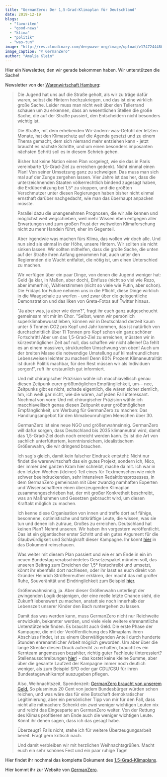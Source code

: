```yaml
---
title: "GermanZero: Der 1,5-Grad-Klimaplan für Deutschland"
date: 2019-12-19
blogs: 
  - "favoriten"
  - "good-news"
  - "klima"
  - "politik"
  - "was-tun"
image: "http://res.cloudinary.com/deepwave-org/image/upload/v1747244480/deepwave.org/German_Zero_Warenwirtschaft_Hamburg_Der_15_Grad_Klimaplan_fuer_Deutschland.jpg"
image_caption: "© GermanZero"
author: "Amalia Klein"
---
```


Hier ein Newsletter, den wir gerade bekommen haben. Wir unterstützen die Sache!

Newsletter von der [Warenwirtschaft Hamburg](https://www.warenwirtschaften.de/):

> Die Jugend hat uns auf die Straße geholt, als wir zu träge dafür waren, selbst die Hintern hochzukriegen, und das ist eine wirklich große Sache. Leider muss man nicht weit über den Tellerrand schauen um zu erkennen, dass an wesentlichen Stellen die große Sache, die auf der Straße passiert, den Entscheidern nicht besonders wichtig ist.
> 
> Die Straße, mit dem erhebenden Wir-ändern-was-Gefühl der letzten Monate, hat den Klimaschutz auf die Agenda gesetzt und zu einem Thema gemacht, dem sich niemand mehr entziehen kann - jetzt braucht es nächste Schritte, und um einen besonders imposanten nächsten Schritt soll es in diesem Schrieb gehen.
> 
> Bisher hat keine Nation einen Plan vorgelegt, wie sie das in Paris vereinbarte 1,5-Grad-Ziel zu erreichen gedenkt. Nicht einmal einen Plan! Von seiner Umsetzung ganz zu schweigen. Das muss man sich mal auf der Zunge zergehen lassen. Vier Jahre ist das her, dass die unterzeichnenden Staaten völkerrechtlich bindend zugesagt haben, die Erdüberhitzung bei 1,5° zu stoppen, und die größten Verschmutzer unter diesen Regierungen haben bisher nicht einmal ernsthaft darüber nachgedacht, wie man das überhaupt anpacken müsste.
> 
> Parallel dazu die unangenehmen Prognosen, die wir alle kennen und möglichst weit wegschieben, weil mehr Wissen eben entgegen aller Erwartungen und zum großen Frust der weltweiten Klimaforschung nicht zu mehr Handeln führt, eher im Gegenteil.
> 
> Aber irgendwie was machen fürs Klima, das wollen wir doch alle. Und nun sind sie einmal in der Höhe, unsere Hintern. Wir sollten sie nicht sinken lassen. Wir sollten mithelfen, dass die große Sache, die unten auf der Straße ihren Anfang genommen hat, auch unter den Regierenden die Wucht entfaltet, die nötig ist, um einen Unterschied zu machen.
> 
> Wir verfügen über ein paar Dinge, von denen die Jugend weniger hat: Geld (ja klar, in Maßen, aber doch), Einfluss (nicht so viel wie Rezo, aber immerhin), Wählerstimmen (nicht so viele wie Putin, aber schon). Die Fridays for Future nehmen uns in die Pflicht, diese Dinge wirklich in die Waagschale zu werfen - und zwar über die gelegentliche Demonstration und das liken von Greta-Fotos auf Twitter hinaus.
> 
> "Ja aber was, ja aber wie denn?", fragt ihr euch ganz aufgescheucht gemeinsam mit mir im Chor. "Selbst, wenn wir persönlich superklimabewusst leben, können wir in Deutschland derzeit kaum unter 5 Tonnen CO2 pro Kopf und Jahr kommen, das ist natürlich von durchschnittlich über 11 Tonnen pro Kopf schon ein ganz schöner Fortschritt! Aber um das 1,5-Grad-Ziel zu erreichen, müssten wir in kürzestmöglicher Zeit auf null, das schaffen wir nicht alleine! Da fehlt es an einem massiven, strukturellen Umschwung von oben! Auch um der breiten Masse die notwendige Umstellung auf klimafreundlichere Lebensweisen leichter zu machen! Denn 80% Prozent Klimaneutralität ist durch Politik machbar, für den Rest müssen wir als Individuen sorgen!", ruft ihr erstaunlich gut informiert.
> 
> Und mit chirurgischer Präzision wähle ich macchiavellisch genau diesen Zeitpunk eurer größtmöglichen Empfänglichkeit, um-- nee, Zeitpunks gibt es nicht, schade eigentlich, die wären sicher ziemlich, hm, ich weiß gar nicht, wie die wären, auf jeden Fall interessant. Nochmal von vorn: Und mit chirurgischer Präzision wähle ich macchiavellisch genau diesen Zeitpunkt eurer größtmöglichen Empfänglichkeit, um Werbung für GermanZero zu machen: Das Handlungsangebot für den klimabeunruhigten Menschen über 30.
> 
> GermanZero ist eine neue NGO und größenwahnsinnig. GermanZero will dafür sorgen, dass Deutschland bis 2035 klimaneutral wird, damit das 1,5-Grad-Ziel doch noch erreicht werden kann. Es ist die Art von sachlich unterfüttertem, kenntnisreichem, idealistischem Größenwahn, die wir dringend brauchen.
> 
> Ich sag's gleich, damit kein falscher Eindruck entsteht: Nicht nur findet die warenwirtschaft das ein gutes Projekt, sondern ich, Nico, der immer den ganzen Kram hier schreibt, mache da mit. Ich war in den letzten Wochen (kleiner) Teil eines für Textmenschen wie mich schwer beeindruckenden, sehr intensiven Redaktionsprozesses, in dem GermanZero gemeinsam mit über zwanzig namhaften Experten und Wissenschaftlern einen überzeugenden Klimaplan zusammengeschrieben hat, der mit großer Konkretheit beschreibt, was an Maßnahmen und Gesetzen gebraucht wird, um diesen Kraftakt möglich zu machen.
> 
> Ich kenne diese Organisation von innen und treffe dort auf fähige, besonnene, optimistische und tatkräftige Leute, die wissen, was sie tun und denen ich zutraue, Großes zu erreichen. Deutschland hat keinen Plan? Nehmt unseren. Wir haben ihn vorgestern veröffentlicht. Das ist ein gigantischer erster Schritt und ein gutes Argument für die Glaubwürdigkeit und Schlagkraft dieser Kampagne. Ihr könnt [hier](https://germanzero.de/downloads/GermanZero_Klimaplan_191217_ES.pdf) in das Dokument reinschauen.
> 
> Was weiter mit diesem Plan passiert und wie er am Ende in ein im neuen Bundestag verabschiedetes Gesetzespaket münden soll, das unseren Beitrag zum Erreichen der 1,5° festschreibt und umsetzt, könnt ihr ebenfalls dort nachlesen, oder ihr lasst es euch direkt von Gründer Heinrich Strößenreuther erklären, der macht das mit großer Ruhe, Souveränität und Eindringlichkeit zum Beispiel [hier](https://www.rbb-online.de/abendschau/videos/20191217_1930/klima.html).
> 
> Größenwahnsinnig, ja. Aber dieser Größenwahn unterliegt der zwingenden Logik desjenigen, der eine reelle letzte Chance sieht, die Zukunft lebenswert zu machen, anstatt sie noch innerhalb der Lebenszeit unserer Kinder den Bach runtergehen zu lassen.
> 
> Damit das was werden kann, muss GermanZero nicht nur Reichweite entwickeln, bekannter werden, und viele viele weitere ehrenamtliche Unterstützende finden. Es braucht auch Geld. Die erste Phase der Kampagne, die mit der Veröffentlichung des Klimaplans ihren Abschluss findet, ist zu einem überwältigenden Anteil durch hunderte Stunden ehrenamtlicher Arbeit möglich geworden. Um aber über die lange Strecke diesen Druck aufrecht zu erhalten, braucht es ein Kernteam angemessen bezahlter, richtig guter Fachleute (Interessiert? Stellenausschreibungen [hier](https://germanzero.join.com/)) - das kostet keine kleine Summe, aber über die gesamte Laufzeit der Kampagne immer noch deutlich weniger, als zum Beispiel SPD oder gar CDU/CSU für ihren Bundestagswahlkampf auszugeben pflegen.
> 
> Also, Weihnachtszeit, Spendenzeit: [GermanZero braucht von unserem Geld.](https://germanzero.de/spenden) So plusminus 20 Cent von jedem Bundesbürger würden schon reichen, und was wäre das für eine Botschaft demokratischer Legitimierung, aber ein persönlicher Tipp von mir für den Fall, dass nicht alle mitmachen: Schenkt ein zwei weniger wichtigen Leuten nix und reicht das Eingesparte an GermanZero weiter. Von der Rettung des Klimas profitieren am Ende auch die weniger wichtigen Leute. Könnt ihr denen sagen, dass ich das gesagt habe.
> 
> Überzeugt? Falls nicht, stehe ich für weitere Überzeugungsarbeit bereit. Fragt gern kritisch nach.
> 
> Und damit verbleiben wir mit herzlichen Weihnachtsgrüßen. Macht euch ein sehr schönes Fest und ein paar ruhige Tage!

Hier findet ihr nochmal das komplette Dokument des [1,5-Grad-Klimaplans](https://germanzero.de/downloads/GermanZero_Klimaplan_191217_ES.pdf).

Hier kommt ihr zur Website von [GermanZero](https://germanzero.de/).
